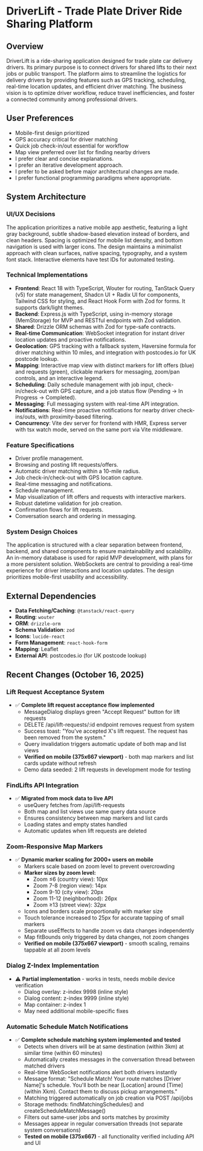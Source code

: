 # DriverLift - Trade Plate Driver Ride Sharing Platform

## Overview
DriverLift is a ride-sharing application designed for trade plate car delivery drivers. Its primary purpose is to connect drivers for shared lifts to their next jobs or public transport. The platform aims to streamline the logistics for delivery drivers by providing features such as GPS tracking, scheduling, real-time location updates, and efficient driver matching. The business vision is to optimize driver workflow, reduce travel inefficiencies, and foster a connected community among professional drivers.

## User Preferences
- Mobile-first design prioritized
- GPS accuracy critical for driver matching
- Quick job check-in/out essential for workflow
- Map view preferred over list for finding nearby drivers
- I prefer clear and concise explanations.
- I prefer an iterative development approach.
- I prefer to be asked before major architectural changes are made.
- I prefer functional programming paradigms where appropriate.

## System Architecture

### UI/UX Decisions
The application prioritizes a native mobile app aesthetic, featuring a light gray background, subtle shadow-based elevation instead of borders, and clean headers. Spacing is optimized for mobile list density, and bottom navigation is used with larger icons. The design maintains a minimalist approach with clean surfaces, native spacing, typography, and a system font stack. Interactive elements have test IDs for automated testing.

### Technical Implementations
- **Frontend**: React 18 with TypeScript, Wouter for routing, TanStack Query (v5) for state management, Shadcn UI + Radix UI for components, Tailwind CSS for styling, and React Hook Form with Zod for forms. It supports dark/light themes.
- **Backend**: Express.js with TypeScript, using in-memory storage (MemStorage) for MVP and RESTful endpoints with Zod validation.
- **Shared**: Drizzle ORM schemas with Zod for type-safe contracts.
- **Real-time Communication**: WebSocket integration for instant driver location updates and proactive notifications.
- **Geolocation**: GPS tracking with a fallback system, Haversine formula for driver matching within 10 miles, and integration with postcodes.io for UK postcode lookup.
- **Mapping**: Interactive map view with distinct markers for lift offers (blue) and requests (green), clickable markers for messaging, zoom/pan controls, and an interactive legend.
- **Scheduling**: Daily schedule management with job input, check-in/check-out with GPS capture, and a job status flow (Pending → In Progress → Completed).
- **Messaging**: Full messaging system with real-time API integration.
- **Notifications**: Real-time proactive notifications for nearby driver check-ins/outs, with proximity-based filtering.
- **Concurrency**: Vite dev server for frontend with HMR, Express server with tsx watch mode, served on the same port via Vite middleware.

### Feature Specifications
- Driver profile management.
- Browsing and posting lift requests/offers.
- Automatic driver matching within a 10-mile radius.
- Job check-in/check-out with GPS location capture.
- Real-time messaging and notifications.
- Schedule management.
- Map visualization of lift offers and requests with interactive markers.
- Robust datetime validation for job creation.
- Confirmation flows for lift requests.
- Conversation search and ordering in messaging.

### System Design Choices
The application is structured with a clear separation between frontend, backend, and shared components to ensure maintainability and scalability. An in-memory database is used for rapid MVP development, with plans for a more persistent solution. WebSockets are central to providing a real-time experience for driver interactions and location updates. The design prioritizes mobile-first usability and accessibility.

## External Dependencies
- **Data Fetching/Caching**: `@tanstack/react-query`
- **Routing**: `wouter`
- **ORM**: `drizzle-orm`
- **Schema Validation**: `zod`
- **Icons**: `lucide-react`
- **Form Management**: `react-hook-form`
- **Mapping**: Leaflet
- **External API**: postcodes.io (for UK postcode lookup)

## Recent Changes (October 16, 2025)

### Lift Request Acceptance System
- ✅ **Complete lift request acceptance flow implemented**
  - MessageDialog displays green "Accept Request" button for lift requests
  - DELETE /api/lift-requests/:id endpoint removes request from system
  - Success toast: "You've accepted X's lift request. The request has been removed from the system."
  - Query invalidation triggers automatic update of both map and list views
  - **Verified on mobile (375x667 viewport)** - both map markers and list cards update without refresh
  - Demo data seeded: 2 lift requests in development mode for testing

### FindLifts API Integration
- ✅ **Migrated from mock data to live API**
  - useQuery fetches from /api/lift-requests
  - Both map and list views use same query data source
  - Ensures consistency between map markers and list cards
  - Loading states and empty states handled
  - Automatic updates when lift requests are deleted

### Zoom-Responsive Map Markers
- ✅ **Dynamic marker scaling for 2000+ users on mobile**
  - Markers scale based on zoom level to prevent overcrowding
  - **Marker sizes by zoom level:**
    - Zoom ≤6 (country view): 10px
    - Zoom 7-8 (region view): 14px
    - Zoom 9-10 (city view): 20px
    - Zoom 11-12 (neighborhood): 26px
    - Zoom ≥13 (street view): 32px
  - Icons and borders scale proportionally with marker size
  - Touch tolerance increased to 25px for accurate tapping of small markers
  - Separate useEffects to handle zoom vs data changes independently
  - Map fitBounds only triggered by data changes, not zoom changes
  - **Verified on mobile (375x667 viewport)** - smooth scaling, remains tappable at all zoom levels

### Dialog Z-Index Implementation
- ⚠️ **Partial implementation** - works in tests, needs mobile device verification
  - Dialog overlay: z-index 9998 (inline style)
  - Dialog content: z-index 9999 (inline style)
  - Map container: z-index 1
  - May need additional mobile-specific fixes

### Automatic Schedule Match Notifications
- ✅ **Complete schedule matching system implemented and tested**
  - Detects when drivers will be at same destination (within 3km) at similar time (within 60 minutes)
  - Automatically creates messages in the conversation thread between matched drivers
  - Real-time WebSocket notifications alert both drivers instantly
  - Message format: "Schedule Match! Your route matches [Driver Name]'s schedule. You'll both be near [Location] around [Time] (within Xkm). Contact them to discuss pickup arrangements."
  - Matching triggered automatically on job creation via POST /api/jobs
  - Storage methods: findMatchingSchedules() and createScheduleMatchMessage()
  - Filters out same-user jobs and sorts matches by proximity
  - Messages appear in regular conversation threads (not separate system conversations)
  - **Tested on mobile (375x667)** - all functionality verified including API and UI